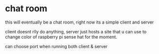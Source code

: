 # chat room
this will eventually be a chat room, right now its a simple client and server

client doesnt rlly do anything, server just hosts a site that u can use to change color of raspberry pi sense hat for the moment.

can choose port when running both client & server
